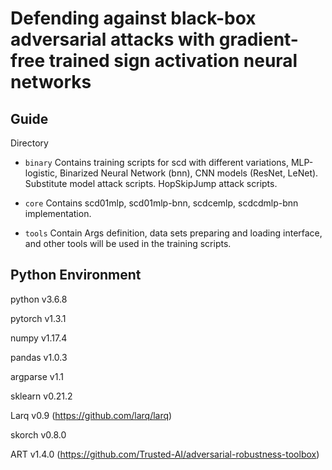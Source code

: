 Defending against black-box adversarial attacks with gradient-free trained sign activation neural networks
=

Guide
-
Directory
-  `binary` Contains training scripts for scd with different variations, MLP-logistic,
Binarized Neural Network (bnn), CNN models (ResNet, LeNet). Substitute model attack scripts.
HopSkipJump attack scripts.

-  `core` Contains scd01mlp, scd01mlp-bnn, scdcemlp, scdcdmlp-bnn implementation.

- `tools` Contain Args definition, data sets preparing and loading interface, and other
tools will be used in the training scripts.
 

Python Environment
-

python v3.6.8

pytorch v1.3.1

numpy v1.17.4

pandas v1.0.3

argparse v1.1

sklearn v0.21.2

Larq v0.9 (https://github.com/larq/larq)

skorch v0.8.0

ART v1.4.0 (https://github.com/Trusted-AI/adversarial-robustness-toolbox)

